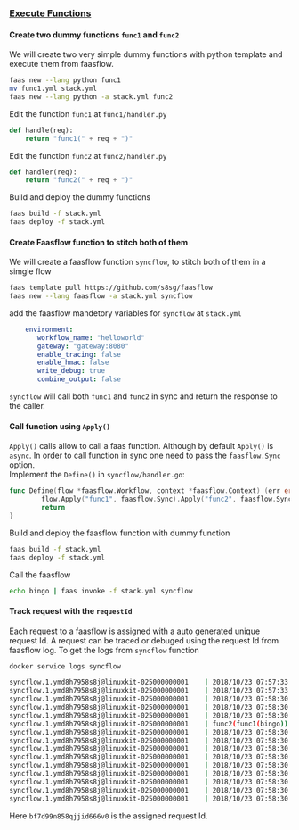 ### [Execute Functions](./example)

#### Create two dummy functions `func1` and `func2`
We will create two very simple dummy functions with python template and execute them from faasflow. 
```bash
faas new --lang python func1
mv func1.yml stack.yml
faas new --lang python -a stack.yml func2
```
Edit the function `func1` at `func1/handler.py`
```python
def handle(req):
    return "func1(" + req + ")"
```

Edit the function `func2`  at `func2/handler.py`
```python
def handler(req):
    return "func2(" + req + ")"
```
   
Build and deploy the dummy functions
```bash
faas build -f stack.yml
faas deploy -f stack.yml
```

#### Create Faasflow function to stitch both of them
We will create a faasflow function `syncflow`, to stitch both of them in a simgle flow
```bash
faas template pull https://github.com/s8sg/faasflow
faas new --lang faasflow -a stack.yml syncflow
```
add the faasflow mandetory variables for `syncflow` at `stack.yml`
```yaml
    environment:
       workflow_name: "helloworld"
       gateway: "gateway:8080"
       enable_tracing: false
       enable_hmac: false
       write_debug: true
       combine_output: false
```
     
`syncflow` will call both `func1` and `func2` in sync and return the response to the caller.  

#### Call function using `Apply()`
`Apply()` calls allow to call a faas function. Although by default `Apply()` is `async`. In order to call function in sync one need to pass the `faasflow.Sync` option.   
Implement the `Define()` in `syncflow/handler.go`:
```go
func Define(flow *faasflow.Workflow, context *faasflow.Context) (err error) {
        flow.Apply("func1", faasflow.Sync).Apply("func2", faasflow.Sync)
        return
}
```
   
   
Build and deploy the faasflow function with dummy function
```bash
faas build -f stack.yml
faas deploy -f stack.yml
```
    
     
Call the faasflow
```bash
echo bingo | faas invoke -f stack.yml syncflow
```

#### Track request with the `requestId`

Each request to a faasflow is assigned with a auto generated unique request Id. A request can be traced or debuged using the request Id from faasflow log. To get the logs from `syncflow` function 
```bash
docker service logs syncflow 

syncflow.1.ymd8h7958s8j@linuxkit-025000000001    | 2018/10/23 07:57:33 Version: 0.8.0	SHA: 829262e493baf739fbd1c75d0ee5e853d15c7561
syncflow.1.ymd8h7958s8j@linuxkit-025000000001    | 2018/10/23 07:57:33 Writing lock-file to: /tmp/.lock
syncflow.1.ymd8h7958s8j@linuxkit-025000000001    | 2018/10/23 07:58:30 Forking fprocess.
syncflow.1.ymd8h7958s8j@linuxkit-025000000001    | 2018/10/23 07:58:30 Query
syncflow.1.ymd8h7958s8j@linuxkit-025000000001    | 2018/10/23 07:58:30 Path  /function/syncflow
syncflow.1.ymd8h7958s8j@linuxkit-025000000001    | func2(func1(bingo))
syncflow.1.ymd8h7958s8j@linuxkit-025000000001    | 2018/10/23 07:58:30 stderr: 2018/10/23 07:58:30 tracing is disabled
syncflow.1.ymd8h7958s8j@linuxkit-025000000001    | 2018/10/23 07:58:30 Failed to load faasflow-hmac-secret using default
syncflow.1.ymd8h7958s8j@linuxkit-025000000001    | 2018/10/23 07:58:30 [Request `bf7d99n858qjjid666v0`] Created
syncflow.1.ymd8h7958s8j@linuxkit-025000000001    | 2018/10/23 07:58:30 [Request `bf7d99n858qjjid666v0`] Executing phase 0
syncflow.1.ymd8h7958s8j@linuxkit-025000000001    | 2018/10/23 07:58:30 [Request `bf7d99n858qjjid666v0`] Executing function `func1`
syncflow.1.ymd8h7958s8j@linuxkit-025000000001    | 2018/10/23 07:58:30 [Request `bf7d99n858qjjid666v0`] Executing function `func2`
syncflow.1.ymd8h7958s8j@linuxkit-025000000001    | 2018/10/23 07:58:30 [Request `bf7d99n858qjjid666v0`] Phase 0 completed successfully
syncflow.1.ymd8h7958s8j@linuxkit-025000000001    | 2018/10/23 07:58:30 [Request `bf7d99n858qjjid666v0`] Completed successfully
syncflow.1.ymd8h7958s8j@linuxkit-025000000001    | 2018/10/23 07:58:30 Duration: 0.177145 seconds
```
Here `bf7d99n858qjjid666v0` is the assigned request Id.
